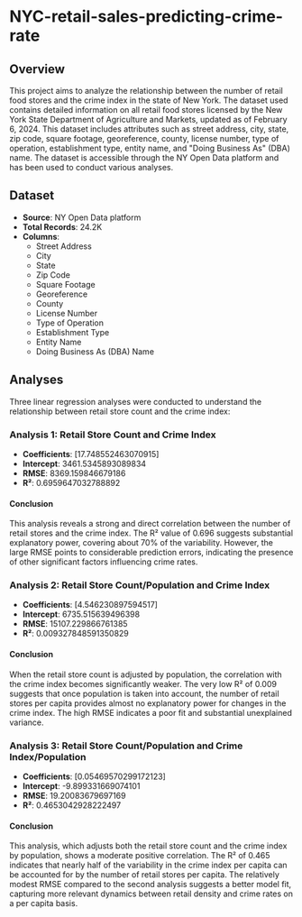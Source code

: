 # NYC-retail-sales-predicting-crime-rate

## Overview

This project aims to analyze the relationship between the number of retail food stores and the crime index in the state of New York. The dataset used contains detailed information on all retail food stores licensed by the New York State Department of Agriculture and Markets, updated as of February 6, 2024. This dataset includes attributes such as street address, city, state, zip code, square footage, georeference, county, license number, type of operation, establishment type, entity name, and "Doing Business As" (DBA) name. The dataset is accessible through the NY Open Data platform and has been used to conduct various analyses.

## Dataset

- **Source**: NY Open Data platform
- **Total Records**: 24.2K
- **Columns**:
  - Street Address
  - City
  - State
  - Zip Code
  - Square Footage
  - Georeference
  - County
  - License Number
  - Type of Operation
  - Establishment Type
  - Entity Name
  - Doing Business As (DBA) Name

## Analyses

Three linear regression analyses were conducted to understand the relationship between retail store count and the crime index:

### Analysis 1: Retail Store Count and Crime Index

- **Coefficients**: [17.748552463070915]
- **Intercept**: 3461.5345893089834
- **RMSE**: 8369.159846679186
- **R²**: 0.6959647032788892

#### Conclusion
This analysis reveals a strong and direct correlation between the number of retail stores and the crime index. The R² value of 0.696 suggests substantial explanatory power, covering about 70% of the variability. However, the large RMSE points to considerable prediction errors, indicating the presence of other significant factors influencing crime rates.

### Analysis 2: Retail Store Count/Population and Crime Index

- **Coefficients**: [4.546230897594517]
- **Intercept**: 6735.515639496398
- **RMSE**: 15107.229866761385
- **R²**: 0.009327848591350829

#### Conclusion
When the retail store count is adjusted by population, the correlation with the crime index becomes significantly weaker. The very low R² of 0.009 suggests that once population is taken into account, the number of retail stores per capita provides almost no explanatory power for changes in the crime index. The high RMSE indicates a poor fit and substantial unexplained variance.

### Analysis 3: Retail Store Count/Population and Crime Index/Population

- **Coefficients**: [0.05469570299172123]
- **Intercept**: -9.899331669074101
- **RMSE**: 19.20083679697169
- **R²**: 0.4653042928222497

#### Conclusion
This analysis, which adjusts both the retail store count and the crime index by population, shows a moderate positive correlation. The R² of 0.465 indicates that nearly half of the variability in the crime index per capita can be accounted for by the number of retail stores per capita. The relatively modest RMSE compared to the second analysis suggests a better model fit, capturing more relevant dynamics between retail density and crime rates on a per capita basis.

